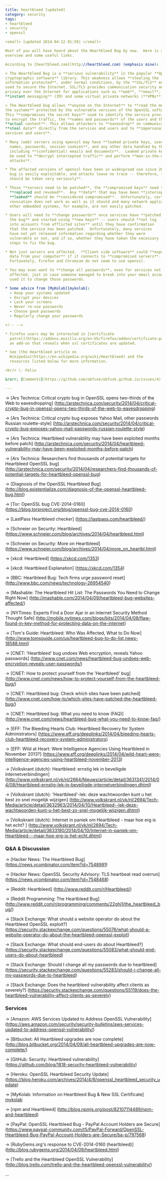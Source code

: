 ```yaml
---
title: heartbleed [updated]
category: security
tags:
- heartbleed
- security
- openssl

<small> [updated 2014-04-12 01:59] </small>

Most of you will have heard about the Heartbleed Bug by now.  Here is a quick
overview and some useful links.

According to [heartbleed.com](http://heartbleed.com) (emphasis mine):

> The Heartbleed Bug is a **serious vulnerability** in the popular **OpenSSL
cryptographic software** library. This weakness allows **stealing the
information protected**, under normal conditions, by the **SSL/TLS** encryption
used to secure the Internet. SSL/TLS provides communication security and
privacy over the Internet for applications such as **web**, **email**,
**instant messaging** (IM) and some virtual private networks (**VPNs**).

> The Heartbleed bug allows **anyone on the Internet** to **read the memory of
the systems** protected by the vulnerable versions of the OpenSSL software.
This **compromises the secret keys** used to identify the service providers and
to encrypt the traffic, the **names and passwords** of the users and the
**actual content**. This allows attackers to **eavesdrop** on communications,
**steal data** directly from the services and users and to **impersonate
services and users**.

* Many (web) servers using openssl may have **leaked private keys, user
  names, passwords, session cookies**, and any other data handled by the server
  including **(confidential) emails and documents**.  Leaked private keys can
  be used to **decrypt intercepted traffic** and perform **man-in-the-middle
  attacks**.

* The affected versions of openssl have been in widespread use since 2012, the
  bug is easily exploitable, and attacks leave no trace -- therefore, **it
  should be taken very seriously**.

* Those **servers need to be patched**, the **compromised keys** need to be
  **replaced and revoked**.  Any **data** that may have been **intercepted** or
  **leaked** should be **considered compromised**.  Unfortunately, certificate
  revocation does not work as well as it should and many network appliances and
  other embedded systems, for example, are not easily patched.

* Users will need to **change passwords** once services have **patched
  the bug** and started using **new keys** -- users should **not log
  into accounts from afflicted sites** until they have confirmation
  that the service has been patched.  Unfortunately, many services
  have not yet released information regarding whether they were
  vulnerable or not, and if so, whether they have taken the necessary
  steps to fix the bug.

* Not just servers are affected.  **Client side software** could **expose
  data from your computer** if it connects to **compromised servers**.
  Fortunately, Firefox and Chromium do not seem to use openssl.

* You may even want to **change all passwords**, even for services not
  affected, just in case someone managed to break into your email account and
  used it to change those passwords.

* Some advice from [MyKolab][mykolab]:
  - Keep your systems updated
  - Encrypt your devices
  - Lock your screens
  - Never re-use passwords
  - Choose good passwords
  - Regularly change your passwords

<!-- -->

* Firefox users may be interested in [certificate
  patrol](https://addons.mozilla.org/en-US/firefox/addon/certificate-patrol),
  an add-on that reveals when ssl certificates are updated.

* See [the Heartbleed article on
  Wikipedia](https://en.wikipedia.org/wiki/Heartbleed) and the
  resources listed below for more information.

<br/> \- Felix

&rarr; [Comments](https://github.com/obfusk/obfusk.github.io/issues/4)

---
```


&rarr; [Ars Technica: Critical crypto bug in OpenSSL opens two-thirds of the Web to eavesdropping]
  (http://arstechnica.com/security/2014/04/critical-crypto-bug-in-openssl-opens-two-thirds-of-the-web-to-eavesdropping)

&rarr; [Ars Technica: Critical crypto bug exposes Yahoo Mail, other passwords Russian roulette-style]
  (http://arstechnica.com/security/2014/04/critical-crypto-bug-exposes-yahoo-mail-passwords-russian-roulette-style)

&rarr; [Ars Technica: Heartbleed vulnerability may have been exploited months before patch]
  (http://arstechnica.com/security/2014/04/heartbleed-vulnerability-may-have-been-exploited-months-before-patch)

&rarr; [Ars Technica: Researchers find thousands of potential targets for Heartbleed OpenSSL bug]
  (http://arstechnica.com/security/2014/04/researchers-find-thousands-of-potential-targets-for-heartbleed-openssl-bug)


&rarr; [Diagnosis of the OpenSSL Heartbleed Bug]
  (http://blog.existentialize.com/diagnosis-of-the-openssl-heartbleed-bug.html)

&rarr; [Tor: OpenSSL bug CVE-2014-0160]
  (https://blog.torproject.org/blog/openssl-bug-cve-2014-0160)

&rarr; [LastPass Heartbleed checker]
  (https://lastpass.com/heartbleed/)


&rarr; [Schneier on Security: Heartbleed]
  (https://www.schneier.com/blog/archives/2014/04/heartbleed.html)

&rarr; [Schneier on Security: More on Heartbleed]
  (https://www.schneier.com/blog/archives/2014/04/more_on_heartbl.html)


&rarr; [xkcd: Heartbleed]
  (https://xkcd.com/1353)

&rarr; [xkcd: Heartbleed Explanation]
  (https://xkcd.com/1354)


&rarr; [BBC: Heartbleed Bug: Tech firms urge password reset]
  (http://www.bbc.com/news/technology-26954540)

&rarr; [Mashable: The Heartbleed Hit List: The Passwords You Need to Change Right Now]
  (http://mashable.com/2014/04/09/heartbleed-bug-websites-affected/)

&rarr; [NYTimes: Experts Find a Door Ajar in an Internet Security Method Thought Safe]
  (http://mobile.nytimes.com/blogs/bits/2014/04/08/flaw-found-in-key-method-for-protecting-data-on-the-internet)

&rarr; [Tom's Guide: Heartbleed: Who Was Affected, What to Do Now]
  (http://www.tomsguide.com/us/heartbleed-bug-to-do-list,news-18588.html)


&rarr; [CNET: 'Heartbleed' bug undoes Web encryption, reveals Yahoo passwords]
  (http://www.cnet.com/news/heartbleed-bug-undoes-web-encryption-reveals-user-passwords/)

&rarr; [CNET: How to protect yourself from the 'Heartbleed' bug]
  (http://www.cnet.com/news/how-to-protect-yourself-from-the-heartbleed-bug/)

&rarr; [CNET: Heartbleed bug: Check which sites have been patched]
  (http://www.cnet.com/how-to/which-sites-have-patched-the-heartbleed-bug/)

&rarr; [CNET: Heartbleed bug: What you need to know (FAQ)]
  (http://www.cnet.com/news/heartbleed-bug-what-you-need-to-know-faq/)


&rarr; [EFF: The Bleeding Hearts Club: Heartbleed Recovery for System Administrators]
  (https://www.eff.org/deeplinks/2014/04/bleeding-hearts-club-heartbleed-recovery-system-administrators)

&rarr; [EFF: Wild at Heart: Were Intelligence Agencies Using Heartbleed in November 2013?]
  (https://www.eff.org/deeplinks/2014/04/wild-heart-were-intelligence-agencies-using-heartbleed-november-2013)


&rarr; [Volkskrant (dutch): Heartbleed: ernstig lek in beveiligde internetverbindingen]
  (http://www.volkskrant.nl/vk/nl/2664/Nieuws/article/detail/3631341/2014/04/08/Heartbleed-ernstig-lek-in-beveiligde-internetverbindingen.dhtml)

&rarr; [Volkskrant (dutch): 'Heartbleed'-lek: deze wachtwoorden kunt u het best zo snel mogelijk wijzigen]
  (http://www.volkskrant.nl/vk/nl/2694/Tech-Media/article/detail/3632963/2014/04/10/Heartbleed--lek-deze-wachtwoorden-kunt-u-het-best-zo-snel-mogelijk-wijzigen.dhtml)

&rarr; [Volkskrant (dutch): Internet in paniek om Heartbleed - maar hoe erg is het echt? ]
  (http://www.volkskrant.nl/vk/nl/2694/Tech-Media/article/detail/3633180/2014/04/10/Internet-in-paniek-om-Heartbleed---maar-hoe-erg-is-het-echt.dhtml)


### Q&A & Discussion

&rarr; [Hacker News: The Heartbleed Bug]
  (https://news.ycombinator.com/item?id=7548991)

&rarr; [Hacker News: OpenSSL Security Advisory: TLS heartbeat read overrun]
  (https://news.ycombinator.com/item?id=7548468)


&rarr; [Reddit: Heartbleed]
  (http://www.reddit.com/r/Heartbleed/)

&rarr; [Reddit Programming: The Heartbleed Bug]
  (http://www.reddit.com/r/programming/comments/22ghj1/the_heartbleed_bug/)


&rarr; [Stack Exchange: What should a website operator do about the Heartbleed OpenSSL exploit?]
  (https://security.stackexchange.com/questions/55076/what-should-a-website-operator-do-about-the-heartbleed-openssl-exploit)

&rarr; [Stack Exchange: What should end-users do about Heartbleed?]
  (https://security.stackexchange.com/questions/55083/what-should-end-users-do-about-heartbleed)

&rarr; [Stack Exchange: Should I change all my passwords due to heartbleed]
  (https://security.stackexchange.com/questions/55283/should-i-change-all-my-passwords-due-to-heartbleed)

&rarr; [Stack Exchange: Does the heartbleed vulnerability affect clients as severely?]
  (https://security.stackexchange.com/questions/55119/does-the-heartbleed-vulnerability-affect-clients-as-severely)


### Services

&rarr; [Amazon: AWS Services Updated to Address OpenSSL Vulnerability]
  (https://aws.amazon.com/security/security-bulletins/aws-services-updated-to-address-openssl-vulnerability/)

&rarr; [Bitbucket: All Heartbleed upgrades are now complete]
  (http://blog.bitbucket.org/2014/04/09/all-heartbleed-upgrades-are-now-complete/)

&rarr; [GitHub: Security: Heartbleed vulnerability]
  (https://github.com/blog/1818-security-heartbleed-vulnerability)

&rarr; [Heroku: OpenSSL Heartbleed Security Update]
  (https://blog.heroku.com/archives/2014/4/8/openssl_heartbleed_security_update)

&rarr; [MyKolab: Information on Heartbleed Bug & New SSL Certificate]
  [mykolab]

&rarr; [npm and Heartbleed]
  (http://blog.npmjs.org/post/82107114489/npm-and-heartbleed)

&rarr; [PayPal: OpenSSL Heartbleed Bug - PayPal Account Holders are Secure]
  (https://www.paypal-community.com/t5/PayPal-Forward/OpenSSL-Heartbleed-Bug-PayPal-Account-Holders-are-Secure/ba-p/797568)

&rarr; [RubyGems.org's response to CVE-2014-0160 (heartbleed)]
  (http://blog.rubygems.org/2014/04/09/heartbleed.html)

&rarr; [Trello and the Heartbleed OpenSSL Vulnerability]
  (http://blog.trello.com/trello-and-the-heartbleed-openssl-vulnerability/)

...


[mykolab]: https://mykolab.com/news/2014/information-heartbleed-bug-new-ssl-certificate
